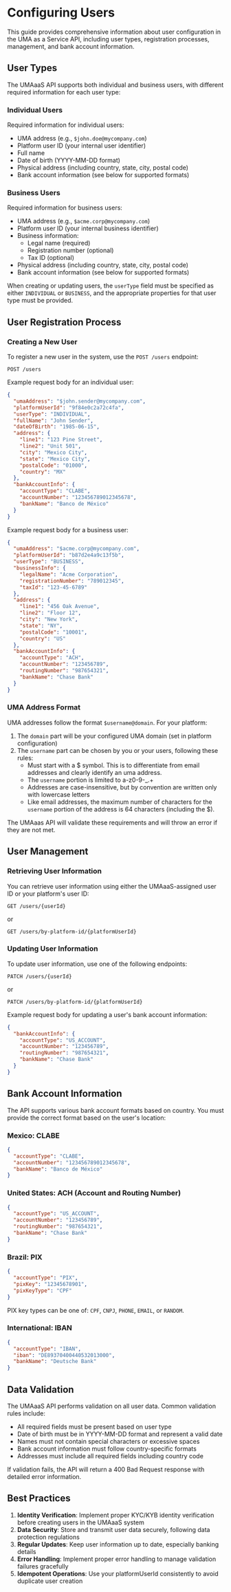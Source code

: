 # Configuring Users

This guide provides comprehensive information about user configuration in the UMA as a Service API, including user types, registration processes, management, and bank account information.

## User Types

The UMAaaS API supports both individual and business users, with different required information for each user type:

### Individual Users

Required information for individual users:

- UMA address (e.g., `$john.doe@mycompany.com`)
- Platform user ID (your internal user identifier)
- Full name
- Date of birth (YYYY-MM-DD format)
- Physical address (including country, state, city, postal code)
- Bank account information (see below for supported formats)

### Business Users

Required information for business users:

- UMA address (e.g., `$acme.corp@mycompany.com`)
- Platform user ID (your internal business identifier)
- Business information:
  - Legal name (required)
  - Registration number (optional)
  - Tax ID (optional)
- Physical address (including country, state, city, postal code)
- Bank account information (see below for supported formats)

When creating or updating users, the `userType` field must be specified as either `INDIVIDUAL` or `BUSINESS`, and the appropriate properties for that user type must be provided.

## User Registration Process

### Creating a New User

To register a new user in the system, use the `POST /users` endpoint:

```http
POST /users
```

Example request body for an individual user:

```json
{
  "umaAddress": "$john.sender@mycompany.com",
  "platformUserId": "9f84e0c2a72c4fa",
  "userType": "INDIVIDUAL",
  "fullName": "John Sender",
  "dateOfBirth": "1985-06-15",
  "address": {
    "line1": "123 Pine Street",
    "line2": "Unit 501",
    "city": "Mexico City",
    "state": "Mexico City",
    "postalCode": "01000",
    "country": "MX"
  },
  "bankAccountInfo": {
    "accountType": "CLABE",
    "accountNumber": "123456789012345678",
    "bankName": "Banco de México"
  }
}
```

Example request body for a business user:

```json
{
  "umaAddress": "$acme.corp@mycompany.com",
  "platformUserId": "b87d2e4a9c13f5b",
  "userType": "BUSINESS",
  "businessInfo": {
    "legalName": "Acme Corporation",
    "registrationNumber": "789012345",
    "taxId": "123-45-6789"
  },
  "address": {
    "line1": "456 Oak Avenue",
    "line2": "Floor 12",
    "city": "New York",
    "state": "NY",
    "postalCode": "10001",
    "country": "US"
  },
  "bankAccountInfo": {
    "accountType": "ACH",
    "accountNumber": "123456789",
    "routingNumber": "987654321",
    "bankName": "Chase Bank"
  }
}
```

### UMA Address Format

UMA addresses follow the format `$username@domain`. For your platform:

1. The `domain` part will be your configured UMA domain (set in platform configuration)
2. The `username` part can be chosen by you or your users, following these rules:
   - Must start with a $ symbol. This is to differentiate from email addresses and clearly identify an uma address.
   - The `username` portion is limited to a-z0-9-_.+
   - Addresses are case-insensitive, but by convention are written only with lowercase letters
   - Like email addresses, the maximum number of characters for the `username` portion of the address is 64 characters (including the $).

The UMAaas API will validate these requirements and will throw an error if they are not met.

## User Management

### Retrieving User Information

You can retrieve user information using either the UMAaaS-assigned user ID or your platform's user ID:

```http
GET /users/{userId}
```

or

```http
GET /users/by-platform-id/{platformUserId}
```

### Updating User Information

To update user information, use one of the following endpoints:

```http
PATCH /users/{userId}
```

or

```http
PATCH /users/by-platform-id/{platformUserId}
```

Example request body for updating a user's bank account information:

```json
{
  "bankAccountInfo": {
    "accountType": "US_ACCOUNT",
    "accountNumber": "123456789",
    "routingNumber": "987654321",
    "bankName": "Chase Bank"
  }
}
```

## Bank Account Information

The API supports various bank account formats based on country. You must provide the correct format based on the user's location:

### Mexico: CLABE

```json
{
  "accountType": "CLABE",
  "accountNumber": "123456789012345678",
  "bankName": "Banco de México"
}
```

### United States: ACH (Account and Routing Number)

```json
{
  "accountType": "US_ACCOUNT",
  "accountNumber": "123456789",
  "routingNumber": "987654321",
  "bankName": "Chase Bank"
}
```

### Brazil: PIX

```json
{
  "accountType": "PIX",
  "pixKey": "12345678901",
  "pixKeyType": "CPF"
}
```

PIX key types can be one of: `CPF`, `CNPJ`, `PHONE`, `EMAIL`, or `RANDOM`.

### International: IBAN

```json
{
  "accountType": "IBAN",
  "iban": "DE89370400440532013000",
  "bankName": "Deutsche Bank"
}
```

## Data Validation

The UMAaaS API performs validation on all user data. Common validation rules include:

- All required fields must be present based on user type
- Date of birth must be in YYYY-MM-DD format and represent a valid date
- Names must not contain special characters or excessive spaces
- Bank account information must follow country-specific formats
- Addresses must include all required fields including country code

If validation fails, the API will return a 400 Bad Request response with detailed error information.

## Best Practices

1. **Identity Verification**: Implement proper KYC/KYB identity verification before creating users in the UMAaaS system
2. **Data Security**: Store and transmit user data securely, following data protection regulations
3. **Regular Updates**: Keep user information up to date, especially banking details
4. **Error Handling**: Implement proper error handling to manage validation failures gracefully
5. **Idempotent Operations**: Use your platformUserId consistently to avoid duplicate user creation
